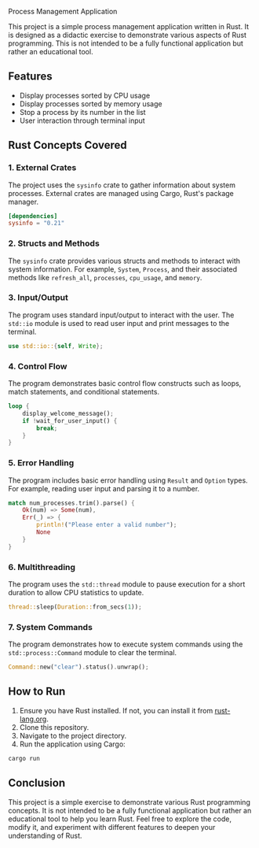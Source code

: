  Process Management Application

This project is a simple process management application written in Rust. It is designed as a didactic exercise to demonstrate various aspects of Rust programming. This is not intended to be a fully functional application but rather an educational tool.

## Features

- Display processes sorted by CPU usage
- Display processes sorted by memory usage
- Stop a process by its number in the list
- User interaction through terminal input

## Rust Concepts Covered

### 1. External Crates

The project uses the `sysinfo` crate to gather information about system processes. External crates are managed using Cargo, Rust's package manager.

```toml
[dependencies]
sysinfo = "0.21"
```

### 2. Structs and Methods

The `sysinfo` crate provides various structs and methods to interact with system information. For example, `System`, `Process`, and their associated methods like `refresh_all`, `processes`, `cpu_usage`, and `memory`.

### 3. Input/Output

The program uses standard input/output to interact with the user. The `std::io` module is used to read user input and print messages to the terminal.

```rust
use std::io::{self, Write};
```

### 4. Control Flow

The program demonstrates basic control flow constructs such as loops, match statements, and conditional statements.

```rust
loop {
    display_welcome_message();
    if !wait_for_user_input() {
        break;
    }
}
```

### 5. Error Handling

The program includes basic error handling using `Result` and `Option` types. For example, reading user input and parsing it to a number.

```rust
match num_processes.trim().parse() {
    Ok(num) => Some(num),
    Err(_) => {
        println!("Please enter a valid number");
        None
    }
}
```

### 6. Multithreading

The program uses the `std::thread` module to pause execution for a short duration to allow CPU statistics to update.

```rust
thread::sleep(Duration::from_secs(1));
```

### 7. System Commands

The program demonstrates how to execute system commands using the `std::process::Command` module to clear the terminal.

```rust
Command::new("clear").status().unwrap();
```

## How to Run

1. Ensure you have Rust installed. If not, you can install it from [rust-lang.org](https://www.rust-lang.org/).
2. Clone this repository.
3. Navigate to the project directory.
4. Run the application using Cargo:

```sh
cargo run
```

## Conclusion

This project is a simple exercise to demonstrate various Rust programming concepts. It is not intended to be a fully functional application but rather an educational tool to help you learn Rust. Feel free to explore the code, modify it, and experiment with different features to deepen your understanding of Rust.
